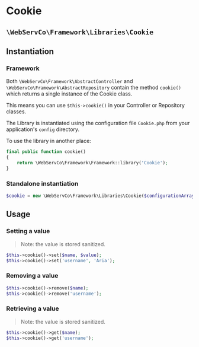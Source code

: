 # Cookie

## `\WebServCo\Framework\Libraries\Cookie`

## Instantiation

### Framework

Both `\WebServCo\Framework\AbstractController` and `\WebServCo\Framework\AbstractRepository` contain the method `cookie()` which returns a single instance of the Cookie class.

This means you can use `$this->cookie()` in your Controller or Repository classes.

The Library is instantiated using the configuration file `Cookie.php` from your application's `config` directory.

To use the library in another place:

```php
final public function cookie()
{
    return \WebServCo\Framework\Framework::library('Cookie');
}
```

### Standalone instantiation

```php
$cookie = new \WebServCo\Framework\Libraries\Cookie($configurationArray);
```
## Usage

### Setting a value

> Note: the value is stored sanitized.

```php
$this->cookie()->set($name, $value);
$this->cookie()->set('username', 'Aria');
```
### Removing a value

```php
$this->cookie()->remove($name);
$this->cookie()->remove('username');
```

### Retrieving a value

> Note: the value is stored sanitized.

```php
$this->cookie()->get($name);
$this->cookie()->get('username');
```

